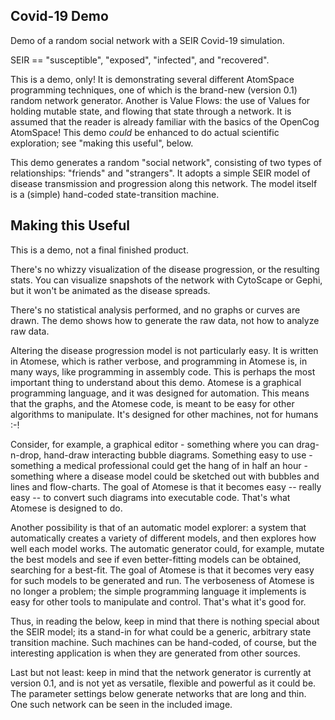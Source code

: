 
Covid-19 Demo
--------------
Demo of a random social network with a SEIR Covid-19 simulation.

 SEIR == "susceptible", "exposed", "infected", and "recovered".

This is a demo, only! It is demonstrating several different AtomSpace
programming techniques, one of which is the brand-new (version 0.1)
random network generator. Another is Value Flows: the use of Values
for holding mutable state, and flowing that state through a network.
It is assumed that the reader is already familiar with the basics of
the OpenCog AtomSpace! This demo *could* be enhanced to do actual
scientific exploration; see "making this useful", below.

This demo generates a random "social network", consisting of two types
of relationships: "friends" and "strangers". It adopts a simple SEIR
model of disease transmission and progression along this network.
The model itself is a (simple) hand-coded state-transition machine.

Making this Useful
------------------
This is a demo, not a final finished product.

There's no whizzy visualization of the disease progression, or the
resulting stats. You can visualize snapshots of the network with
CytoScape or Gephi, but it won't be animated as the disease spreads.

There's no statistical analysis performed, and no graphs or curves are
drawn. The demo shows how to generate the raw data, not how to analyze
raw data.

Altering the disease progression model is not particularly easy. It is
written in Atomese, which is rather verbose, and programming in
Atomese is, in many ways, like programming in assembly code.  This is
perhaps the most important thing to understand about this demo.
Atomese is a graphical programming language, and it was designed for
automation. This means that the graphs, and the Atomese code, is meant
to be easy for other algorithms to manipulate. It's designed for other
machines, not for humans :-!

Consider, for example, a graphical editor - something where you can
drag-n-drop, hand-draw interacting bubble diagrams. Something easy
to use - something a medical professional could get the hang of in
half an hour - something where a disease model could be sketched out
with bubbles and lines and flow-charts. The goal of Atomese is that
it becomes easy -- really easy -- to convert such diagrams into
executable code. That's what Atomese is designed to do.

Another possibility is that of an automatic model explorer: a system
that automatically creates a variety of different models, and then
explores how well each model works. The automatic generator could,
for example, mutate the best models and see if even better-fitting
models can be obtained, searching for a best-fit.  The goal of Atomese
is that it becomes very easy for such models to be generated and run.
The verboseness of Atomese is no longer a problem; the simple
programming language it implements is easy for other tools to
manipulate and control. That's what it's good for.

Thus, in reading the below, keep in mind that there is nothing special
about the SEIR model; its a stand-in for what could be a generic,
arbitrary state transition machine. Such machines can be hand-coded,
of course, but the interesting application is when they are generated
from other sources.

Last but not least: keep in mind that the network generator is
currently at version 0.1, and is not yet as versatile, flexible and
powerful as it could be. The parameter settings below generate
networks that are long and thin. One such network can be seen in
the included image.
